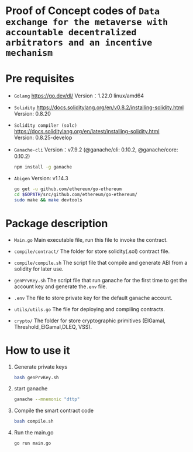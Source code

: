 # Proof of Concept codes of `Data exchange for the metaverse with accountable decentralized arbitrators and an incentive mechanism`


# Pre requisites

* `Golang`  https://go.dev/dl/   Version：1.22.0 linux/amd64

* `Solidity`  https://docs.soliditylang.org/en/v0.8.2/installing-solidity.html  Version: 0.8.20

* `Solidity compiler (solc)`  https://docs.soliditylang.org/en/latest/installing-solidity.html  
Version: 0.8.25-develop

* `Ganache-cli`    Version：v7.9.2 (@ganache/cli: 0.10.2, @ganache/core: 0.10.2)

    ```bash
    npm install -g ganache  
    ```
    
* `Abigen`    Version: v1.14.3
    ```bash
    go get -u github.com/ethereum/go-ethereum
    cd $GOPATH/src/github.com/ethereum/go-ethereum/
    sudo make && make devtools 
    ```
    

# Package description

* `Main.go`    Main executable file, run this file to invoke the contract.

* `compile/contract/`  The folder for store solidity(.sol) contract file.

* `compile/compile.sh`  The script file that compile and generate ABI from a solidity for later use.

* `genPrvKey.sh`  The script file that run ganache for the first time to get the account key and generate the`.env` file.

* `.env`  The file to store private key for the default ganache account. 

* `utils/utils.go`  The file for deploying and compiling contracts.

* `crypto/`  The folder for store cryptographic primitives (EIGamal, Threshold_ElGamal,DLEQ, VSS).

# How to use it

1. Generate private keys

    ```bash
    bash genPrvKey.sh
    ```

2. start ganache

    ```bash
    ganache --mnemonic "dttp"
    ```

3. Compile the smart contract code

    ```bash
    bash compile.sh
    ```

4. Run the main.go
    ```bash
    go run main.go
    ```
